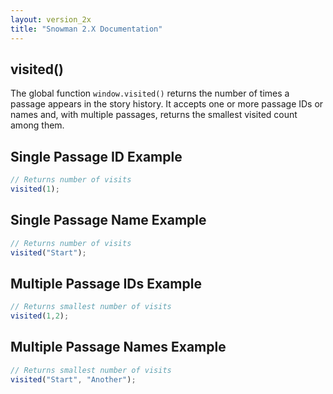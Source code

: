 ```yaml
---
layout: version_2x
title: "Snowman 2.X Documentation"
---
```


## visited()

The global function `window.visited()` returns the number of times a passage appears in the story history. It accepts one or more passage IDs or names and, with multiple passages, returns the smallest visited count among them.

## Single Passage ID Example

```javascript
// Returns number of visits
visited(1);
```

## Single Passage Name Example

```javascript
// Returns number of visits
visited("Start");
```

## Multiple Passage IDs Example

```javascript
// Returns smallest number of visits
visited(1,2);
```

## Multiple Passage Names Example

```javascript
// Returns smallest number of visits
visited("Start", "Another");
```
